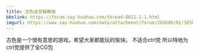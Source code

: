 ```yaml
---
title: 古色迷宮輪舞曲
bbslink: https://forum.say-huahuo.com/thread-8611-1-1.html
imgurl: https://www.say-huahuo.com/data/attachment/forum/201606/01/185045djh46x6x4nttmmjk.png
---
```


古色是一个很有意思的游戏，希望大家都能玩的愉快。
不适合ctrl党 所以特地为ctrl党提供了全CG包<!--more-->
